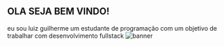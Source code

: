 OLA SEJA BEM VINDO!
------------------------
eu sou luiz guilherme um estudante de programação com um objetivo de trabalhar com desenvolvimento fullstack
![banner](https://github.com/guigokw/guigokw/assets/156839451/684e397f-6547-4374-b803-80d8ed939882)
